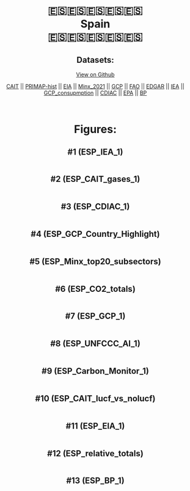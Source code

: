 
<center>
<h1 align="center">
🇪🇸🇪🇸🇪🇸🇪🇸🇪🇸
<br>
Spain
<br>
🇪🇸🇪🇸🇪🇸🇪🇸🇪🇸
</h1>
<h2>Datasets:</h2>
<p><a href="https://github.com/dquintani/GreenhouseData/tree/master/country_data/ESP_Spain/data">View on Github</a>
<br></p><p><a href="data/ESP_CAIT.csv">CAIT</a> || <a href="data/ESP_PRIMAP-hist.csv">PRIMAP-hist</a> || <a href="data/ESP_EIA.csv">EIA</a> || <a href="data/ESP_Minx_2021.csv">Minx_2021</a> || <a href="data/ESP_GCP.csv">GCP</a> || <a href="data/ESP_FAO.csv">FAO</a> || <a href="data/ESP_EDGAR.csv">EDGAR</a> || <a href="data/ESP_IEA.csv">IEA</a> || <a href="data/ESP_GCP_consupmption.csv">GCP_consupmption</a> || <a href="data/ESP_CDIAC.csv">CDIAC</a> || <a href="data/ESP_EPA.csv">EPA</a> || <a href="data/ESP_BP.csv">BP</a></p><p><br></p>
<h1>Figures:</h1><h2>#1 (ESP_IEA_1)</h2>
<p><img alt="" src="figures/ESP_IEA_1.png" /></p><h2>#2 (ESP_CAIT_gases_1)</h2>
<p><img alt="" src="figures/ESP_CAIT_gases_1.png" /></p><h2>#3 (ESP_CDIAC_1)</h2>
<p><img alt="" src="figures/ESP_CDIAC_1.png" /></p><h2>#4 (ESP_GCP_Country_Highlight)</h2>
<p><img alt="" src="figures/ESP_GCP_Country_Highlight.png" /></p><h2>#5 (ESP_Minx_top20_subsectors)</h2>
<p><img alt="" src="figures/ESP_Minx_top20_subsectors.png" /></p><h2>#6 (ESP_CO2_totals)</h2>
<p><img alt="" src="figures/ESP_CO2_totals.png" /></p><h2>#7 (ESP_GCP_1)</h2>
<p><img alt="" src="figures/ESP_GCP_1.png" /></p><h2>#8 (ESP_UNFCCC_AI_1)</h2>
<p><img alt="" src="figures/ESP_UNFCCC_AI_1.png" /></p><h2>#9 (ESP_Carbon_Monitor_1)</h2>
<p><img alt="" src="figures/ESP_Carbon_Monitor_1.png" /></p><h2>#10 (ESP_CAIT_lucf_vs_nolucf)</h2>
<p><img alt="" src="figures/ESP_CAIT_lucf_vs_nolucf.png" /></p><h2>#11 (ESP_EIA_1)</h2>
<p><img alt="" src="figures/ESP_EIA_1.png" /></p><h2>#12 (ESP_relative_totals)</h2>
<p><img alt="" src="figures/ESP_relative_totals.png" /></p><h2>#13 (ESP_BP_1)</h2>
<p><img alt="" src="figures/ESP_BP_1.png" /></p>